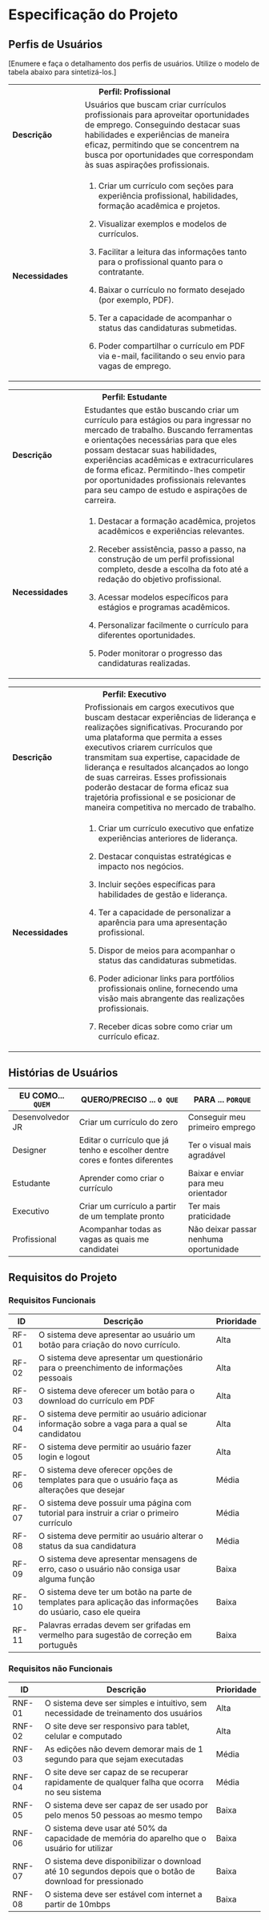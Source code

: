 # Especificação do Projeto

## Perfis de Usuários

[Enumere e faça o detalhamento dos perfis de usuários. Utilize o modelo de tabela abaixo para sintetizá-los.]

<tbody>
<table> 
<tr align=center>
<th colspan="2">Perfil: Profissional </th>
</tr>
<tr>
<td width="150px"><b>Descrição</b></td> 
<td width="600px"> Usuários que buscam criar currículos profissionais para aproveitar oportunidades de emprego. Conseguindo destacar suas habilidades e experiências de maneira eficaz, permitindo que se concentrem na busca por oportunidades que correspondam às suas aspirações profissionais.</td>
</tr> 
<td/> 
<a><b>Necessidades</b></td>
<td> 
 
1. Criar um currículo com seções para experiência profissional, habilidades, formação acadêmica e projetos. 

 

2. Visualizar exemplos e modelos de currículos. 

 

3. Facilitar a leitura das informações tanto para o profissional quanto para o contratante. 

 

4. Baixar o currículo no formato desejado (por exemplo, PDF). 

 

5. Ter a capacidade de acompanhar o status das candidaturas submetidas. 
 

6. Poder compartilhar o currículo em PDF via e-mail, facilitando o seu envio para vagas de emprego. </td>
</tr> 
</tbody>
</table>
  
<tbody>
<table> 
<tr align=center>
<th colspan="2"> Perfil: Estudante </th>
</tr>
<tr>
<td width="150px"><b>Descrição</b></td> 
<td width="600px"> Estudantes que estão buscando criar um currículo para estágios ou para ingressar no mercado de trabalho. Buscando ferramentas e orientações necessárias para que eles possam destacar suas habilidades, experiências acadêmicas e extracurriculares de forma eficaz. Permitindo-lhes competir por oportunidades profissionais relevantes para seu campo de estudo e aspirações de carreira.</td>
</tr> 
<td/> 
<a><b>Necessidades</b></td>
<td> 
 
1. Destacar a formação acadêmica, projetos acadêmicos e experiências relevantes. 

 

2. Receber assistência, passo a passo, na construção de um perfil profissional completo, desde a escolha da foto até a redação do objetivo profissional. 

 

3. Acessar modelos específicos para estágios e programas acadêmicos. 
 

4. Personalizar facilmente o currículo para diferentes oportunidades. 

 

5. Poder monitorar o progresso das candidaturas realizadas.</td>
</tr> 
</tbody>
</table>

<tbody>
<table> 
<tr align=center>
<th colspan="2">Perfil: Executivo  </th>
</tr>
<tr>
<td width="150px"><b>Descrição</b></td> 
<td width="600px"> Profissionais em cargos executivos que buscam destacar experiências de liderança e realizações significativas. Procurando por uma plataforma que permita a esses executivos criarem currículos que transmitam sua expertise, capacidade de liderança e resultados alcançados ao longo de suas carreiras. Esses profissionais poderão destacar de forma eficaz sua trajetória profissional e se posicionar de maneira competitiva no mercado de trabalho.</td>
</tr> 
<td/> 
<a><b>Necessidades</b></td>
<td> 
 
1. Criar um currículo executivo que enfatize experiências anteriores de liderança. 

 

2. Destacar conquistas estratégicas e impacto nos negócios. 

 

3. Incluir seções específicas para habilidades de gestão e liderança. 

 

4. Ter a capacidade de personalizar a aparência para uma apresentação profissional. 

 

5. Dispor de meios para acompanhar o status das candidaturas submetidas.
 
6. Poder adicionar links para portfólios profissionais online, fornecendo uma visão mais abrangente das realizações profissionais. 

 

7. Receber dicas sobre como criar um currículo eficaz.</td>
</tr> 
</tbody>
</table>

## Histórias de Usuários

|EU COMO... `QUEM`   | QUERO/PRECISO ... `O QUE`                                                 |PARA ... `PORQUE`                     |
|--------------------|---------------------------------------------------------------------------|--------------------------------------|
| Desenvolvedor JR   |Criar um currículo do zero                                                 |Conseguir meu primeiro emprego        |
| Designer           |Editar o currículo que já tenho e escolher dentre cores e fontes diferentes|Ter o visual mais agradável           | 
| Estudante          |Aprender como criar o currículo                                            |Baixar e enviar para meu orientador   |
| Executivo          |Criar um currículo a partir de um template pronto                          |Ter mais praticidade                  |
| Profissional       |Acompanhar todas as vagas as quais me candidatei                           |Não deixar passar nenhuma oportunidade|

## Requisitos do Projeto

### Requisitos Funcionais

|ID    | Descrição                                                                                                  |  Prioridade  |
|------|------------------------------------------------------------------------------------------------------------|--------------|
|RF-01 |O sistema deve apresentar ao usuário um botão para criação do novo currículo.                               | Alta         |      
|RF-02 |O sistema deve apresentar um questionário para o preenchimento de informações pessoais                      | Alta         |      
|RF-03 |O sistema deve oferecer um botão para o download do currículo em PDF                                        | Alta         |
|RF-04 |O sistema deve permitir ao usuário adicionar informação sobre a vaga para a qual se candidatou              | Alta         |
|RF-05 |O sistema deve permitir ao usuário fazer login e logout                                                     | Alta         |
|RF-06 |O sistema deve oferecer opções de templates para que o usuário faça as alterações que desejar               | Média        |
|RF-07 |O sistema deve possuir uma página com tutorial para instruir a criar o primeiro currículo                   | Média        |
|RF-08 |O sistema deve permitir ao usuário alterar o status da sua candidatura                                      | Média        |
|RF-09 |O sistema deve apresentar mensagens de erro, caso o usuário não consiga usar alguma função                  | Baixa        | 
|RF-10 |O sistema deve ter um botão na parte de templates para aplicação das informações do usúario, caso ele queira| Baixa        |
|RF-11 |Palavras erradas devem ser grifadas em vermelho para sugestão de correção em português                      | Baixa        | 
 

### Requisitos não Funcionais

|ID      | Descrição                                                                                               |  Prioridade   |
|--------|---------------------------------------------------------------------------------------------------------|---------------|
| RNF-01 |O sistema deve ser simples e intuitivo, sem necessidade de treinamento dos usuários                      | Alta          | 
| RNF-02 |O site deve ser responsivo para tablet, celular e computado                                              | Alta          | 
| RNF-03 |As edições não devem demorar mais de 1 segundo para que sejam executadas                                 | Média         |
| RNF-04 |O site deve ser capaz de se recuperar rapidamente de qualquer falha que ocorra no seu sistema            | Média         |
| RNF-05 |O sistema deve ser capaz de ser usado por pelo menos 50 pessoas ao mesmo tempo                           | Baixa         |
| RNF-06 |O sistema deve usar até 50% da capacidade de memória do aparelho que o usuário for utilizar              | Baixa         |
| RNF-07 |O sistema deve disponibilizar o download até 10 segundos depois que o botão de download for pressionado  | Baixa         |
| RNF-08 |O sistema deve ser estável com internet a partir de 10mbps                                               | Baixa         |
 


